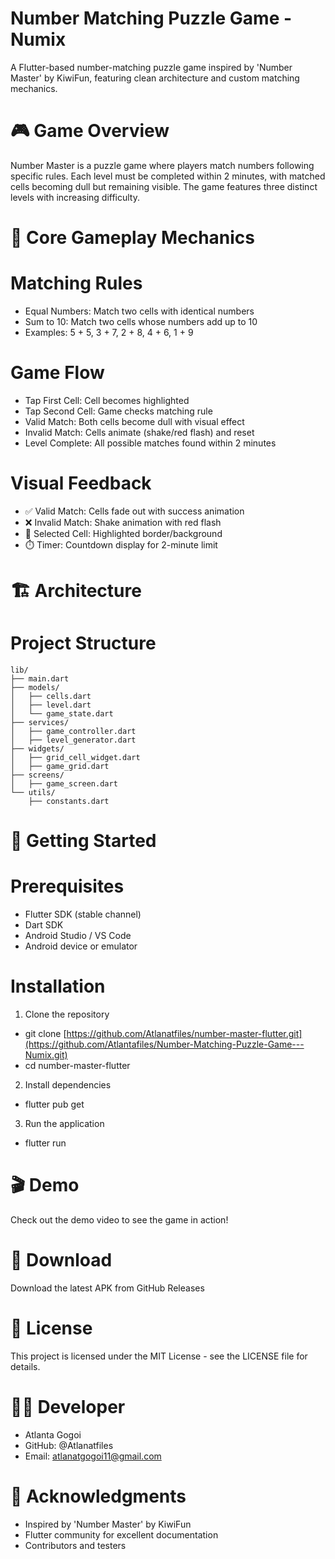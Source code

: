 # Number Matching Puzzle Game - Numix
A Flutter-based number-matching puzzle game inspired by 'Number Master' by KiwiFun, featuring clean architecture and custom matching mechanics.
# 🎮 Game Overview
Number Master is a puzzle game where players match numbers following specific rules. Each level must be completed within 2 minutes, with matched cells becoming dull but remaining visible. The game features three distinct levels with increasing difficulty.
# 🎯 Core Gameplay Mechanics

# Matching Rules

- Equal Numbers: Match two cells with identical numbers
- Sum to 10: Match two cells whose numbers add up to 10
- Examples: 5 + 5, 3 + 7, 2 + 8, 4 + 6, 1 + 9

# Game Flow

- Tap First Cell: Cell becomes highlighted
- Tap Second Cell: Game checks matching rule
- Valid Match: Both cells become dull with visual effect
- Invalid Match: Cells animate (shake/red flash) and reset
- Level Complete: All possible matches found within 2 minutes

# Visual Feedback

- ✅ Valid Match: Cells fade out with success animation
- ❌ Invalid Match: Shake animation with red flash
- 🎯 Selected Cell: Highlighted border/background
- ⏱️ Timer: Countdown display for 2-minute limit

# 🏗️ Architecture
# Project Structure
    lib/
    ├── main.dart
    ├── models/
    │   ├── cells.dart
    │   ├── level.dart
    │   └── game_state.dart
    ├── services/
    │   ├── game_controller.dart
    │   ├── level_generator.dart
    ├── widgets/
    │   ├── grid_cell_widget.dart
    │   ├── game_grid.dart
    ├── screens/
    │   ├── game_screen.dart
    └── utils/
        ├── constants.dart

# 🚀 Getting Started
# Prerequisites

- Flutter SDK (stable channel)
- Dart SDK
- Android Studio / VS Code
- Android device or emulator

# Installation

1. Clone the repository
- git clone [https://github.com/Atlanatfiles/number-master-flutter.git](https://github.com/Atlantafiles/Number-Matching-Puzzle-Game---Numix.git)
- cd number-master-flutter

2. Install dependencies
- flutter pub get

3. Run the application
- flutter run

# 🎬 Demo
Check out the demo video to see the game in action!

# 📱 Download
Download the latest APK from GitHub Releases

# 📄 License
This project is licensed under the MIT License - see the LICENSE file for details.

# 👨‍💻 Developer

- Atlanta Gogoi
- GitHub: @Atlanatfiles
- Email: atlanatgogoi11@gmail.com

# 🙏 Acknowledgments

- Inspired by 'Number Master' by KiwiFun
- Flutter community for excellent documentation
- Contributors and testers
